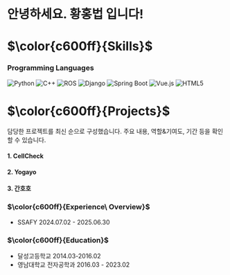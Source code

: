 # 안녕하세요. 황홍법 입니다!


<!--
### $\color{c600ff}{Hwang\ HongBub}$

> Daegu, South Korea  
> Tel. 010-7147-3989  
> E. bup553@naver.com

---
-->

# $\color{c600ff}{Skills}$

### Programming Languages
![Python](https://img.shields.io/badge/Python-3776AB?style=for-the-badge&logo=python&logoColor=white) 
![C++](https://img.shields.io/badge/C++-00599C?style=for-the-badge&logo=c%2B%2B&logoColor=white)
![ROS](https://img.shields.io/badge/ROS-22314E?style=for-the-badge&logo=ros&logoColor=white)
![Django](https://img.shields.io/badge/Django-092E20?style=for-the-badge&logo=django&logoColor=white)
![Spring Boot](https://img.shields.io/badge/Spring_Boot-6DB33F?style=for-the-badge&logo=spring&logoColor=white)
![Vue.js](https://img.shields.io/badge/Vue.js-4FC08D?style=for-the-badge&logo=vue.js&logoColor=white)
![HTML5](https://img.shields.io/badge/HTML5-E34F26?style=for-the-badge&logo=html5&logoColor=white)


# $\color{c600ff}{Projects}$
담당한 프로젝트를 최신 순으로 구성했습니다. 주요 내용, 역할&기여도, 기간 등을 확인할 수 있습니다.

#### 1. CellCheck
#### 2. Yogayo
#### 3. 간호호

### $\color{c600ff}{Experience\ Overview}$

- SSAFY 2024.07.02 - 2025.06.30

### $\color{c600ff}{Education}$

- 달성고등학교 2014.03-2016.02  
- 영남대학교 전자공학과 2016.03 - 2023.02
<!--
**Hongbeob/Hongbeob** is a ✨ _special_ ✨ repository because its `README.md` (this file) appears on your GitHub profile.

Here are some ideas to get you started:

- 🔭 I’m currently working on ...
- 🌱 I’m currently learning ...
- 👯 I’m looking to collaborate on ...
- 🤔 I’m looking for help with ...
- 💬 Ask me about ...
- 📫 How to reach me: ...
- 😄 Pronouns: ...
- ⚡ Fun fact: ...
-->
